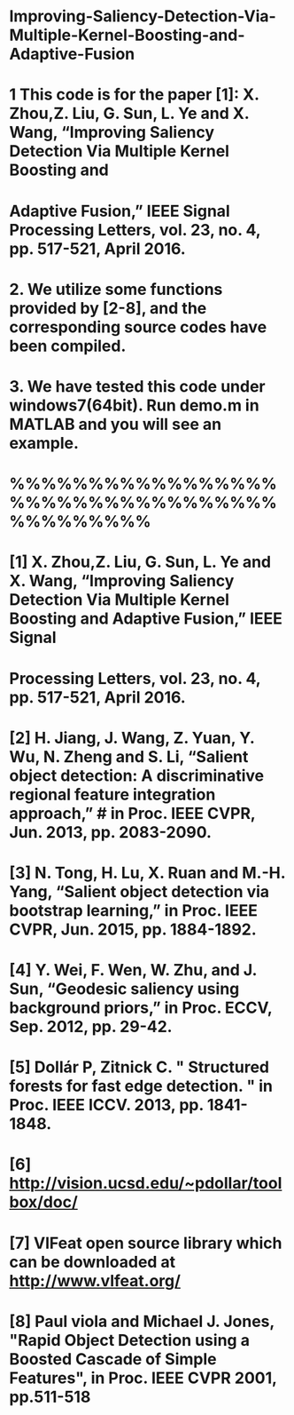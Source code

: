 # Improving-Saliency-Detection-Via-Multiple-Kernel-Boosting-and-Adaptive-Fusion

# 1 This code is for the paper [1]: X. Zhou,Z. Liu, G. Sun, L. Ye and X. Wang, “Improving Saliency Detection Via Multiple Kernel Boosting and 
# Adaptive Fusion,” IEEE Signal Processing Letters, vol. 23, no. 4, pp. 517-521, April 2016.

# 2. We utilize some functions provided by [2-8], and the corresponding source codes have been compiled.

# 3. We have tested this code under windows7(64bit). Run demo.m in MATLAB and you will see an example.

# %%%%%%%%%%%%%%%%%%%%%%%%%%%%%%%%%%%%%%%%%%%

# [1] X. Zhou,Z. Liu, G. Sun, L. Ye and X. Wang, “Improving Saliency Detection Via Multiple Kernel Boosting and Adaptive Fusion,” IEEE Signal  
# Processing Letters, vol. 23, no. 4, pp. 517-521, April 2016.
# [2] H. Jiang, J. Wang, Z. Yuan, Y. Wu, N. Zheng and S. Li, “Salient object detection: A discriminative regional feature integration approach,” # in Proc. IEEE CVPR, Jun. 2013, pp. 2083-2090.
# [3] N. Tong, H. Lu, X. Ruan and M.-H. Yang, “Salient object detection via bootstrap learning,” in Proc. IEEE CVPR, Jun. 2015, pp. 1884-1892.
# [4] Y. Wei, F. Wen, W. Zhu, and J. Sun, “Geodesic saliency using background priors,” in Proc. ECCV, Sep. 2012, pp. 29-42.
# [5] Dollár P, Zitnick C. " Structured forests for fast edge detection. " in Proc. IEEE  ICCV. 2013, pp. 1841-1848.
# [6] http://vision.ucsd.edu/~pdollar/toolbox/doc/
# [7] VlFeat open source library which can be downloaded at http://www.vlfeat.org/  
# [8] Paul viola and Michael J. Jones, "Rapid Object Detection using a Boosted Cascade of Simple Features", in Proc. IEEE  CVPR 2001, pp.511-518


